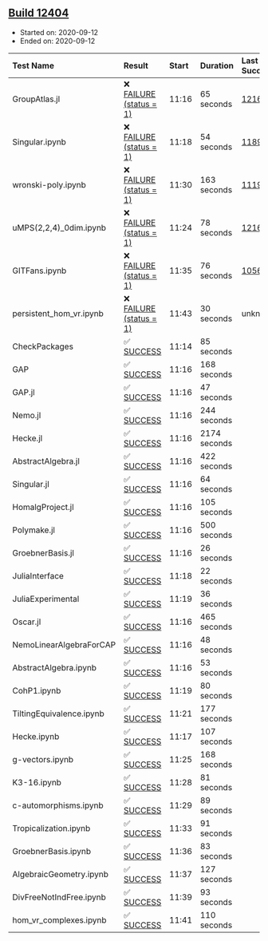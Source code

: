 ## [Build 12404](https://oscarci.mathematik.uni-kl.de/job/oscar/12404/)

* Started on: 2020-09-12
* Ended on: 2020-09-12

| Test Name    | Result | Start | Duration | Last Success | First Failure |
|:-------------|:-------|:------|:---------|:-------------|:--------------|
| GroupAtlas.jl | ❌ [FAILURE (status = 1)](https://oscarci.mathematik.uni-kl.de/job/oscar/12404/artifact/logs/build-12404/GroupAtlas.jl.log) | 11:16 | 65 seconds | [12167](https://oscarci.mathematik.uni-kl.de/job/oscar/12167/) | [12168](https://oscarci.mathematik.uni-kl.de/job/oscar/12168/) |
| Singular.ipynb | ❌ [FAILURE (status = 1)](https://oscarci.mathematik.uni-kl.de/job/oscar/12404/artifact/logs/build-12404/Singular.ipynb.log) | 11:18 | 54 seconds | [11893](https://oscarci.mathematik.uni-kl.de/job/oscar/11893/) | [11894](https://oscarci.mathematik.uni-kl.de/job/oscar/11894/) |
| wronski-poly.ipynb | ❌ [FAILURE (status = 1)](https://oscarci.mathematik.uni-kl.de/job/oscar/12404/artifact/logs/build-12404/wronski-poly.ipynb.log) | 11:30 | 163 seconds | [11192](https://oscarci.mathematik.uni-kl.de/job/oscar/11192/) | [11193](https://oscarci.mathematik.uni-kl.de/job/oscar/11193/) |
| uMPS(2,2,4)_0dim.ipynb | ❌ [FAILURE (status = 1)](https://oscarci.mathematik.uni-kl.de/job/oscar/12404/artifact/logs/build-12404/uMPS-2-2-4-_0dim.ipynb.log) | 11:24 | 78 seconds | [12167](https://oscarci.mathematik.uni-kl.de/job/oscar/12167/) | [12168](https://oscarci.mathematik.uni-kl.de/job/oscar/12168/) |
| GITFans.ipynb | ❌ [FAILURE (status = 1)](https://oscarci.mathematik.uni-kl.de/job/oscar/12404/artifact/logs/build-12404/GITFans.ipynb.log) | 11:35 | 76 seconds | [10566](https://oscarci.mathematik.uni-kl.de/job/oscar/10566/) | [10567](https://oscarci.mathematik.uni-kl.de/job/oscar/10567/) |
| persistent_hom_vr.ipynb | ❌ [FAILURE (status = 1)](https://oscarci.mathematik.uni-kl.de/job/oscar/12404/artifact/logs/build-12404/persistent_hom_vr.ipynb.log) | 11:43 | 30 seconds | unknown | unknown |
| CheckPackages | ✅ [SUCCESS](https://oscarci.mathematik.uni-kl.de/job/oscar/12404/artifact/logs/build-12404/CheckPackages.log) | 11:14 | 85 seconds |  |  |
| GAP | ✅ [SUCCESS](https://oscarci.mathematik.uni-kl.de/job/oscar/12404/artifact/logs/build-12404/GAP.log) | 11:16 | 168 seconds |  |  |
| GAP.jl | ✅ [SUCCESS](https://oscarci.mathematik.uni-kl.de/job/oscar/12404/artifact/logs/build-12404/GAP.jl.log) | 11:16 | 47 seconds |  |  |
| Nemo.jl | ✅ [SUCCESS](https://oscarci.mathematik.uni-kl.de/job/oscar/12404/artifact/logs/build-12404/Nemo.jl.log) | 11:16 | 244 seconds |  |  |
| Hecke.jl | ✅ [SUCCESS](https://oscarci.mathematik.uni-kl.de/job/oscar/12404/artifact/logs/build-12404/Hecke.jl.log) | 11:16 | 2174 seconds |  |  |
| AbstractAlgebra.jl | ✅ [SUCCESS](https://oscarci.mathematik.uni-kl.de/job/oscar/12404/artifact/logs/build-12404/AbstractAlgebra.jl.log) | 11:16 | 422 seconds |  |  |
| Singular.jl | ✅ [SUCCESS](https://oscarci.mathematik.uni-kl.de/job/oscar/12404/artifact/logs/build-12404/Singular.jl.log) | 11:16 | 64 seconds |  |  |
| HomalgProject.jl | ✅ [SUCCESS](https://oscarci.mathematik.uni-kl.de/job/oscar/12404/artifact/logs/build-12404/HomalgProject.jl.log) | 11:16 | 105 seconds |  |  |
| Polymake.jl | ✅ [SUCCESS](https://oscarci.mathematik.uni-kl.de/job/oscar/12404/artifact/logs/build-12404/Polymake.jl.log) | 11:16 | 500 seconds |  |  |
| GroebnerBasis.jl | ✅ [SUCCESS](https://oscarci.mathematik.uni-kl.de/job/oscar/12404/artifact/logs/build-12404/GroebnerBasis.jl.log) | 11:16 | 26 seconds |  |  |
| JuliaInterface | ✅ [SUCCESS](https://oscarci.mathematik.uni-kl.de/job/oscar/12404/artifact/logs/build-12404/JuliaInterface.log) | 11:18 | 22 seconds |  |  |
| JuliaExperimental | ✅ [SUCCESS](https://oscarci.mathematik.uni-kl.de/job/oscar/12404/artifact/logs/build-12404/JuliaExperimental.log) | 11:19 | 36 seconds |  |  |
| Oscar.jl | ✅ [SUCCESS](https://oscarci.mathematik.uni-kl.de/job/oscar/12404/artifact/logs/build-12404/Oscar.jl.log) | 11:16 | 465 seconds |  |  |
| NemoLinearAlgebraForCAP | ✅ [SUCCESS](https://oscarci.mathematik.uni-kl.de/job/oscar/12404/artifact/logs/build-12404/NemoLinearAlgebraForCAP.log) | 11:16 | 48 seconds |  |  |
| AbstractAlgebra.ipynb | ✅ [SUCCESS](https://oscarci.mathematik.uni-kl.de/job/oscar/12404/artifact/logs/build-12404/AbstractAlgebra.ipynb.log) | 11:16 | 53 seconds |  |  |
| CohP1.ipynb | ✅ [SUCCESS](https://oscarci.mathematik.uni-kl.de/job/oscar/12404/artifact/logs/build-12404/CohP1.ipynb.log) | 11:19 | 80 seconds |  |  |
| TiltingEquivalence.ipynb | ✅ [SUCCESS](https://oscarci.mathematik.uni-kl.de/job/oscar/12404/artifact/logs/build-12404/TiltingEquivalence.ipynb.log) | 11:21 | 177 seconds |  |  |
| Hecke.ipynb | ✅ [SUCCESS](https://oscarci.mathematik.uni-kl.de/job/oscar/12404/artifact/logs/build-12404/Hecke.ipynb.log) | 11:17 | 107 seconds |  |  |
| g-vectors.ipynb | ✅ [SUCCESS](https://oscarci.mathematik.uni-kl.de/job/oscar/12404/artifact/logs/build-12404/g-vectors.ipynb.log) | 11:25 | 168 seconds |  |  |
| K3-16.ipynb | ✅ [SUCCESS](https://oscarci.mathematik.uni-kl.de/job/oscar/12404/artifact/logs/build-12404/K3-16.ipynb.log) | 11:28 | 81 seconds |  |  |
| c-automorphisms.ipynb | ✅ [SUCCESS](https://oscarci.mathematik.uni-kl.de/job/oscar/12404/artifact/logs/build-12404/c-automorphisms.ipynb.log) | 11:29 | 89 seconds |  |  |
| Tropicalization.ipynb | ✅ [SUCCESS](https://oscarci.mathematik.uni-kl.de/job/oscar/12404/artifact/logs/build-12404/Tropicalization.ipynb.log) | 11:33 | 91 seconds |  |  |
| GroebnerBasis.ipynb | ✅ [SUCCESS](https://oscarci.mathematik.uni-kl.de/job/oscar/12404/artifact/logs/build-12404/GroebnerBasis.ipynb.log) | 11:36 | 83 seconds |  |  |
| AlgebraicGeometry.ipynb | ✅ [SUCCESS](https://oscarci.mathematik.uni-kl.de/job/oscar/12404/artifact/logs/build-12404/AlgebraicGeometry.ipynb.log) | 11:37 | 127 seconds |  |  |
| DivFreeNotIndFree.ipynb | ✅ [SUCCESS](https://oscarci.mathematik.uni-kl.de/job/oscar/12404/artifact/logs/build-12404/DivFreeNotIndFree.ipynb.log) | 11:39 | 93 seconds |  |  |
| hom_vr_complexes.ipynb | ✅ [SUCCESS](https://oscarci.mathematik.uni-kl.de/job/oscar/12404/artifact/logs/build-12404/hom_vr_complexes.ipynb.log) | 11:41 | 110 seconds |  |  |
